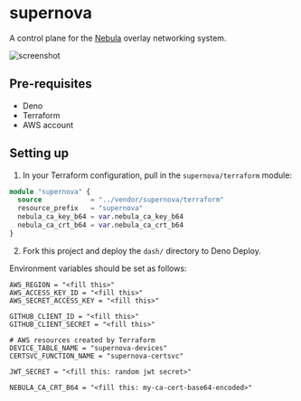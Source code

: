 # supernova

A control plane for the [Nebula](https://github.com/slackhq/nebula) overlay
networking system.

![screenshot](res/dash-screenshot.png)

## Pre-requisites

- Deno
- Terraform
- AWS account

## Setting up

1. In your Terraform configuration, pull in the `supernova/terraform` module:

```terraform
module "supernova" {
  source            = "../vendor/supernova/terraform"
  resource_prefix   = "supernova"
  nebula_ca_key_b64 = var.nebula_ca_key_b64
  nebula_ca_crt_b64 = var.nebula_ca_crt_b64
}
```

2. Fork this project and deploy the `dash/` directory to Deno Deploy.

Environment variables should be set as follows:

```
AWS_REGION = "<fill this>"
AWS_ACCESS_KEY_ID = "<fill this>"
AWS_SECRET_ACCESS_KEY = "<fill this>"

GITHUB_CLIENT_ID = "<fill this>"
GITHUB_CLIENT_SECRET = "<fill this>"

# AWS resources created by Terraform
DEVICE_TABLE_NAME = "supernova-devices"
CERTSVC_FUNCTION_NAME = "supernova-certsvc"

JWT_SECRET = "<fill this: random jwt secret>"

NEBULA_CA_CRT_B64 = "<fill this: my-ca-cert-base64-encoded>"
```
